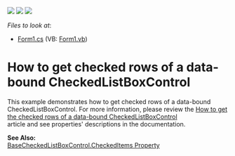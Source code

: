 <!-- default badges list -->
![](https://img.shields.io/endpoint?url=https://codecentral.devexpress.com/api/v1/VersionRange/128620981/10.1.6%2B)
[![](https://img.shields.io/badge/Open_in_DevExpress_Support_Center-FF7200?style=flat-square&logo=DevExpress&logoColor=white)](https://supportcenter.devexpress.com/ticket/details/E722)
[![](https://img.shields.io/badge/📖_How_to_use_DevExpress_Examples-e9f6fc?style=flat-square)](https://docs.devexpress.com/GeneralInformation/403183)
<!-- default badges end -->
<!-- default file list -->
*Files to look at*:

* [Form1.cs](./CS/Form1.cs) (VB: [Form1.vb](./VB/Form1.vb))
<!-- default file list end -->
# How to get checked rows of a data-bound CheckedListBoxControl


<p>This example demonstrates how to get checked rows of a data-bound CheckedListBoxControl. For more information, please review the <a href="https://www.devexpress.com/Support/Center/p/A821">How to get the checked rows of a data-bound CheckedListBoxControl</a><br />
article and see properties' descriptions in the documentation.</p><p><strong>See Also:</strong><br />
<a href="http://documentation.devexpress.com/#WindowsForms/DevExpressXtraEditorsBaseCheckedListBoxControl_CheckedItemstopic">BaseCheckedListBoxControl.CheckedItems Property </a></p>

<br/>


